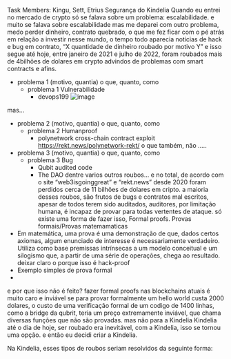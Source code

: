 Task Members: Kingu, Sett, Etrius
Segurança do Kindelia
Quando eu entrei no mercado de crypto só se falava sobre um problema:
escalabilidade.
e muito se falava sobre escalabilidade
mas me deparei com outro problema,
  medo perder dinheiro, 
  contrato quebrado, 
o que me fez ficar com o pé atrás em relação a investir nesse mundo, 
o tempo todo aparecia noticias de hack e bug em contrato, 
  “X quantidade de dinheiro roubado por motivo Y” e isso segue até hoje, 
entre janeiro de 2021 e julho de 2022, foram roubados mais de 4bilhões de dolares em crypto advindos de problemas com smart contracts e afins. 
  * problema 1 (motivo, quantia)
o que, quanto, como
    * problema 1 Vulnerabilidade
      * devops199
![image](https://user-images.githubusercontent.com/53550620/187800494-1fc3bb47-8971-4d6b-8f2d-674e76a690c1.png)

mas...
  * problema 2 (motivo, quantia)
o que, quanto, como
    * problema 2 Humanproof
      * polynetwork cross-chain contract exploit
https://rekt.news/polynetwork-rekt/
o que também, não .....
  * problema 3 (motivo, quantia)
o que, quanto, como
    * problema 3 Bug
      * Qubit audited code
      * The DAO
dentre varios outros roubos...
e no total, de acordo com o site “web3isgoinggreat” e “rekt.news” desde 2020 foram perdidos cerca de 11 bilhões de dolares em cripto.
a maioria desses roubos, são frutos de bugs e contratos mal escritos, apesar de todos terem sido auditados, auditores, por limitação humana, é incapaz de provar para todas vertentes de ataque.
só existe uma forma de fazer isso, Formal proofs.
Provas formais/Provas matemamaticas
* Em matemática, uma prova é uma demonstração de que, dados certos axiomas, algum enunciado de interesse é necessariamente verdadeiro. Utiliza como base premissas intrínsecas a um modelo conceitual e um silogismo que, a partir de uma série de operações, chega ao resultado. deixar claro o porque isso é hack-proof 
* Exemplo simples de prova formal
* 
e por que isso não é feito?
 fazer formal proofs nas blockchains atuais é muito caro e inviável
se para provar formalmente um hello world custa 2000 dolares, o custo de uma verificação formal de um codigo de 1400 linhas, como a bridge da qubrit, teria um preço extremamente inviável, que chama diversas funções que não são provadas. 
mas não para a Kindelia
Kindelia
até o dia de hoje, ser roubado era inevitável, com a Kindelia, isso se tornou uma opção.
e então eu decidi criar a Kindelia.


Na Kindelia, esses tipos de roubos seriam resolvidos da seguinte forma:
